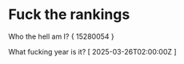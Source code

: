 # Fuck the rankings

Who the hell am I?
{ 15280054 }

What fucking year is it?
[ 2025-03-26T02:00:00Z ]
